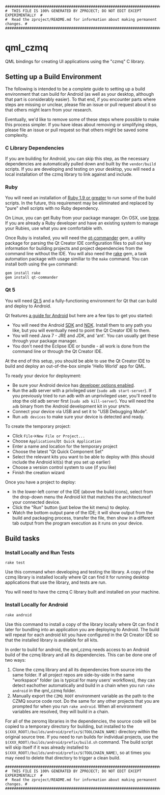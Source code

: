 ```
################################################################################
#  THIS FILE IS 100% GENERATED BY ZPROJECT; DO NOT EDIT EXCEPT EXPERIMENTALLY  #
#  Read the zproject/README.md for information about making permanent changes. #
################################################################################
```
# qml_czmq

QML bindings for creating UI applications using the "czmq" C library.

## Setting up a Build Environment

The following is intended to be a complete guide to setting up a build
environment that can build for Android (as well as your desktop, although
that part is considerably easier). To that end, if you encounter parts
where steps are missing or unclear, please file an issue or pull request
about it so that others might learn from your research.

Eventually, we'd like to remove some of these steps where possible to make
this process simpler. If you have ideas about removing or simplifying steps,
please file an issue or pull request so that others might be saved some complexity.

### C Library Dependencies

If you are building for Android, you can skip this step, as the necessary
dependencies are automatically pulled down and built by the `vendor/build`
scripts. If you are developing and testing on your desktop, you will need
a local installation of the czmq library to link against and include.

### Ruby

You will need an installation of
[Ruby 1.9 or greater](https://www.ruby-lang.org/en/downloads/)
to run some of the build scripts. In the future, this requirement may be
eliminated and replaced by "pure" shell scripts with no Ruby dependency.

On Linux, you can get Ruby from your package manager. On OSX, use
[brew](http://brew.sh/). If you are already a Ruby developer and have an
existing system to manage your Rubies, use what you are comfortable with.

Once Ruby is installed, you will need the
[qt-commander](https://github.com/jemc/qt-commander) gem, a utility package
for parsing the Qt Creator IDE configuration files to pull out key information
for building projects and project dependencies from the command line without
the IDE. You will also need the [rake](https://github.com/jimweirich/rake)
gem, a task automation package with usage similiar to the `make` command.
You can install both using the `gem` command:
```
gem install rake
gem install qt-commander
```

### Qt 5

You will need [Qt 5](http://www.qt.io/download-open-source/) and a
fully-functioning environment for Qt that can build and deploy to Android.

Qt features [a guide for Android](http://qt-project.org/doc/qt-5/android-support.html)
but here are a few tips to get you started:

* You will need the Android [SDK](https://developer.android.com/sdk/index.html)
and [NDK](https://developer.android.com/tools/sdk/ndk/index.html).
Install them to any path you like, but you will eventually need to point
the Qt Creator IDE to them.
* You will need Java 7 - JRE and JDK, and 'ant'. You can usually get
these through your package manager.
* You don't need the Eclipse IDE or bundle - all work is done from the
command line or through the Qt Creator IDE.

At the end of this setup, you should be able to use the Qt Creator IDE to
build and deploy an out-of-the-box simple 'Hello World' app for QML.

To ready your device for deployment:

* Be sure your Android device has
[developer options enabled](http://developer.android.com/tools/device.html#developer-device-options).
* Run the adb server with a privileged user (`sudo adb start-server`).
If you previously tried to run adb with an unprivileged user, you'll need
to stop the old adb server first (`sudo adb kill-server`). You will need
the `adb` binary from the Android development kit in your `$PATH`.
* Connect your device via USB and set it to "USB Debugging Mode".
* Run `adb devices` to make sure your device is detected and ready.

To create the temporary project:

* Click `File`->`New File or Project...`
* Choose `Applications`/`Qt Quick Application`
* Enter a name and location for the temporary project
* Choose the latest "Qt Quick Component Set"
* Select the relevant kits you want to be able to deploy with (this should
include the Android kit(s) that you set up earlier)
* Choose a version control system to use (if you like)
* Finish the creation wizard

Once you have a project to deploy:

* In the lower-left corner of the IDE (above the build icons),
select from the drop-down menu the Android kit that matches the
architectureof your connected device.
* Click the "Run" button (just below the kit menu) to deploy.
* Watch the bottom output pane of the IDE; it will show output from
the build and packaging process, transfer the file, then show in a
different tab output from the program execution as it runs on your device.

## Build tasks

### Install Locally and Run Tests
```
rake test
```

Use this command when developing and testing the library. A copy of the
czmq library is installed locally where Qt can find it for
running desktop applications that use the library, and tests are run.

You will need to have the czmq C library built and installed
on your machine.

### Install Locally for Android
```
rake android
```

Use this command to install a copy of the library locally where Qt can find
it later for bundling into an application you are deploying to Android.
The build will repeat for each android kit you have configured in the Qt
Creator IDE so that the installed library is available for all kits.

In order to build for android, the qml_czmq needs access to
an Android build of the czmq library and all its dependencies.
This can be done one of two ways:

1. Clone the czmq library and all its dependencies from source
into the same folder. If all project repos are side-by-side in the same
"workspace" folder (as is typical for many users' workflows), they can
detect eachother automatically and build in a chain when you run
`rake android` in the qml_czmq folder.
2. Manually export the `CZMQ_ROOT` environment variable as the path
to the CZMQ source code root. Do the same for any other projects
that you are prompted for when you run `rake android`. When all environment
variables are resolved, they will build in a chain.

For all of the zeromq libraries in the dependencies, the source code will
be copied to a temporary directory for building, but installed to the
`$(XXX_ROOT)/builds/android/prefix/$(TOOLCHAIN_NAME)` directory within
the original source tree. If you need to run builds for individual projects,
use the `$(XXX_ROOT)/builds/android/prefix/build.sh` command. The build
script will skip itself if it was already installed to
`$(XXX_ROOT)/builds/android/prefix/$(TOOLCHAIN_NAME)`, so at times you
may need to delete that directory to trigger a clean build.

```
################################################################################
#  THIS FILE IS 100% GENERATED BY ZPROJECT; DO NOT EDIT EXCEPT EXPERIMENTALLY  #
#  Read the zproject/README.md for information about making permanent changes. #
################################################################################
```
